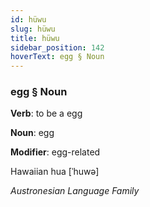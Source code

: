 ```yaml
---
id: hüwu
slug: hüwu
title: hüwu
sidebar_position: 142
hoverText: egg § Noun
---
```


### egg § Noun

**Verb**: to be a egg

**Noun**: egg

**Modifier**: egg-related

Hawaiian hua [ˈhuwə]

*Austronesian Language Family*